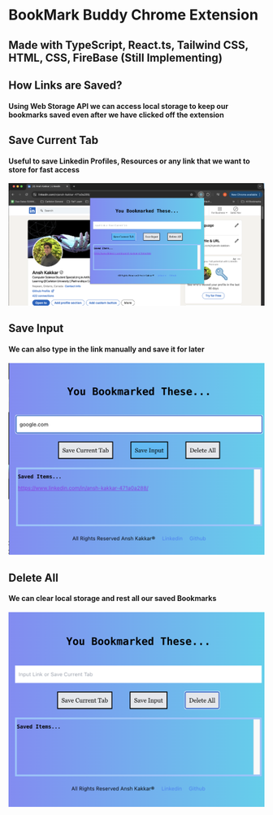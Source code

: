 # BookMark Buddy Chrome Extension
## Made with TypeScript, React.ts, Tailwind CSS, HTML, CSS, FireBase (Still Implementing)

## How Links are Saved?
#### Using Web Storage API we can access local storage to keep our bookmarks saved even after we have clicked off the extension


## Save Current Tab
#### Useful to save Linkedin Profiles, Resources or any link that we want to store for fast access
![SaveTab](./images/Screenshot%202024-08-17%20at%203.35.02%20PM.png)


## Save Input
#### We can also type in the link manually and save it for later
![SaveInput](./images/Screenshot%202024-08-17%20at%203.36.39%20PM.png)

## Delete All
#### We can clear local storage and rest all our saved Bookmarks
![Delete](./images/Screenshot%202024-08-17%20at%203.37.52%20PM.png)





